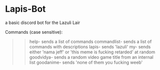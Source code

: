 # Lapis-Bot
a basic discord bot for the Lazuli Lair


Commands (case sensitive): 
 >>help- sends a list of commands
 >>commandlist- sends a list of commands with descriptions
 >>lapis- sends 'lazuli'
 >>my- sends either 'nama jeff' or 'this meme is fucking retarded' at random 
 >>goodvidya- sends a random video game title from an internal list
 >>goodanime- sends 'none of them you fucking weeb'
